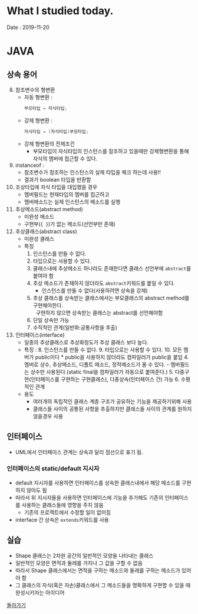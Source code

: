 # What I studied today.
Date : 2019-11-20

# JAVA
## 상속 용어
8. 참조변수의 형변환
    * 자동 형변환 : 
        ```java
        부모타입 = 자식타입;
        ```
    * 강제 형변환 :
        ```java
        자식타입 = (자식타입)부모타입;
        ```
    * 강제 형변환의 전제조건
        * 부모타입이 자식타입의 인스턴스를 참조하고 있을때만 강제형변환을 통해 자식의 멤버에 접근할 수 있다.
9. instanceof : 
    * 참조변수가 참조하는 인스턴스의 실제 타입을 체크 하는데 사용!!
    * 결과가 boolean 타입을 반환함
10. 조상타입에 자식 타입을 대입했을 경우
    * 멤버필드는 현재타입의 멤버를 접근하고
    * 멤버메소드는 실제 인스턴스의 메소드를 실행
11. 추상메소드(abstract method)
    * 미완성 메소드
    * 구현부(`{ }`)가 없는 메소드(선언부만 존재)
12. 추상클래스(abstract class)
    * 미완성 클래스
    * 특징
        1. 인스턴스를 만들 수 없다.
        2. 타입으로는 사용할 수 있다.
        3. 클래스내에 추상메소드 하나라도 존재한다면 
        클래스 선언부에 `abstract`를 붙여야 함
        4. 추상 메소드가 존재하지 않더라도 `abstract`키워드를 붙일 수 있다.
            * 인스턴스를 만들 수 없다(사용하려면 상속을 강제)
        5. 추상 클래스를 상속받는 클래스에서는 부모클래스의 abstract method를 구현해야한다.  
        &nbsp;&nbsp;구현하지 않으면 상속받는 클래스는 abstract를 선언해야함
		6. 단일 상속만 가능
		7. 수직적인 관계(일반화:공통사항을 추출)
13. 인터페이스(interface)
    * 일종의 추상클래스로 추상화정도가 추상 클래스 보다 높다.
    * 특징 :
		8. 인스턴스를 만들 수 없다.
		9. 타입으로는 사용할 수 있다.
		10. 모든 멤버가 public이다 
			* public을 사용하지 않더라도 컴파일러가 public을 붙임
		4. 멤버로 상수, 추상메소드, 디폴트 메소드, 정적메소드가 올 수 있다.
			- 멤버필드는 상수만 사용된다.(static final을 컴파일러가 자동으로 붙여준다.)
		5. 다중구현(인터페이스를 구현하는 구현클래스), 다중상속(인터페이스 간) 가능
		6. 수평적인 관계
	* 용도
    	* 여러개의 독립적인 클래스 계층 구조가 공유하는 기능을 제공하기위해 사용
    	* 클래스들 사이의 공통된 사항을 추출하지만 클래스들 사이의 관계를 원하지 않을경우 사용
## 인터페이스
* UML에서 인터페이스 관계는 상속과 달리 점선으로 표기 됨.
### 인터페이스의 static/default 지시자
* default 지시자를 사용하면 인터페이스를 상속한 클래스내에서 해당 메소드를 구현하지 않아도 됨
* 따라서 위 지시자들을 사용하면 인터페이스에 기능을 추가해도 기존의 인터페이스를 사용하는 클래스들에 영향을 주지 않음
    * 기존의 프로젝트에서 수정할 일이 없어짐
* interface 간 상속은   `extends`키워드를 사용

## 실습
- Shape 클래스는 2차원 공간의 일반적인 모양을 나타내는 클래스
- 일반적인 모양은 면적과 둘레를 가지나 그 값을 구할 수 없음
- 따라서 Shape 클래스에서는 면적을 구하는 메소드와 둘레를 구하는 메소드가 있어야 함
- 그 클래스의 자식(혹은 자손)클래스에서 그 메소드들을 명확하게 구현할 수 있을 때 완성시키자는 아이디어


[돌아가기](../README.md)